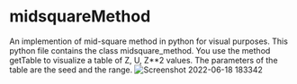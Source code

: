 # midsquareMethod
An implemention of mid-square method in python for visual purposes.
This python file contains the class midsquare_method. 
You use the method getTable to visualize a table of Z, U, Z**2 values.
The parameters of the table are the seed and the range.
![Screenshot 2022-06-18 183342](https://user-images.githubusercontent.com/80037814/174445636-ba2d9de6-b429-4cc1-91c1-a6c41765431d.png)
